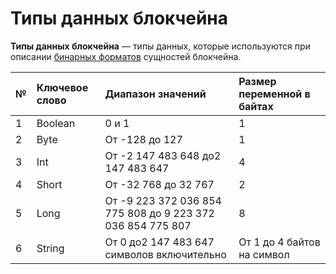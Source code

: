 # Типы данных блокчейна

**Типы данных блокчейна** — типы данных, которые используются при описании [бинарных форматов](/blockchain/binary-format.md) сущностей блокчейна.

| № | Ключевое слово | Диапазон значений | Размер переменной в байтах |
| :--- | :--- | :--- | :--- |
| 1 | Boolean | 0 и 1 | 1 |
| 2 | Byte | От -128 до 127 | 1 |
| 3 | Int | От -2 147 483 648 до2 147 483 647 | 4 |
| 4 | Short | От -32 768 до 32 767 | 2 |
| 5 | Long | От -9 223 372 036 854 775 808 до 9 223 372 036 854 775 807 | 8 |
| 6 | String | От 0 до2 147 483 647 символов включительно | От 1 до 4 байтов на символ |
